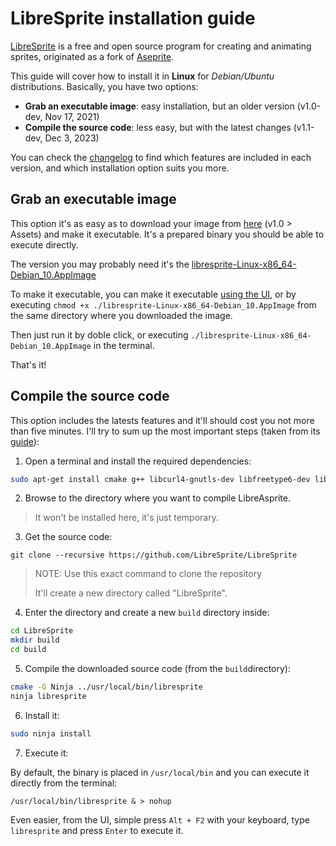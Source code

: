 # LibreSprite installation guide

[LibreSprite](https://libresprite.github.io/#!/#page-top) is a free and open source program for creating and animating sprites, originated as a fork of [Aseprite](https://www.aseprite.org/).

This guide will cover how to install it in **Linux** for *Debian/Ubuntu* distributions. 
Basically, you have two options:
- **Grab an executable image**: easy installation, but an older version (v1.0-dev, Nov 17, 2021)
- **Compile the source code**: less easy, but with the latest changes (v1.1-dev, Dec 3, 2023)

You can check the [changelog](https://github.com/LibreSprite/LibreSprite/releases) to find which features are included in each version, and which installation option suits you more.

## Grab an executable image

This option it's as easy as to download your image from [here](https://github.com/LibreSprite/LibreSprite/releases) (v1.0 > Assets) and make it executable. It's a prepared binary you should be able to execute directly.

The version you may probably need it's the [libresprite-Linux-x86_64-Debian_10.AppImage](https://github.com/LibreSprite/LibreSprite/releases/download/v1.0/libresprite-Linux-x86_64-Debian_10.AppImage)

To make it executable, you can make it executable [using the UI](https://askubuntu.com/questions/484718/how-to-make-a-file-executable), or by executing `chmod +x ./libresprite-Linux-x86_64-Debian_10.AppImage` from the same directory where you downloaded the image.

Then just run it by doble click, or executing `./libresprite-Linux-x86_64-Debian_10.AppImage` in the terminal.

That's it!

## Compile the source code

This option includes the latests features and it'll should cost you not more than five minutes. I'll try to sum up the most important steps (taken from its [guide](https://github.com/LibreSprite/LibreSprite/blob/master/INSTALL.md)):

1. Open a terminal and install the required dependencies:
```bash
sudo apt-get install cmake g++ libcurl4-gnutls-dev libfreetype6-dev libgif-dev libgtest-dev libjpeg-dev libpixman-1-dev libpng-dev libsdl2-dev libsdl2-image-dev libtinyxml2-dev libnode-dev ninja-build zlib1g-dev libarchive-dev
```
2. Browse to the directory where you want to compile LibreAsprite. 

> It won't be installed here, it's just temporary.

3. Get the source code:
```
git clone --recursive https://github.com/LibreSprite/LibreSprite
```

> NOTE: Use this exact command to clone the repository
> 
> It'll create a new directory called "LibreSprite".

4. Enter the directory and create a new `build` directory inside:
```bash
cd LibreSprite
mkdir build
cd build
```

5. Compile the downloaded source code (from the `build`directory):

```bash
cmake -G Ninja ../usr/local/bin/libresprite
ninja libresprite
```

6. Install it:

```bash
sudo ninja install
```

7. Execute it:

By default, the binary is placed in `/usr/local/bin` and you can execute it directly from the terminal:

```bashrc
/usr/local/bin/libresprite & > nohup
````

Even easier, from the UI, simple press `Alt + F2` with your keyboard, type `libresprite` and press `Enter` to execute it.









